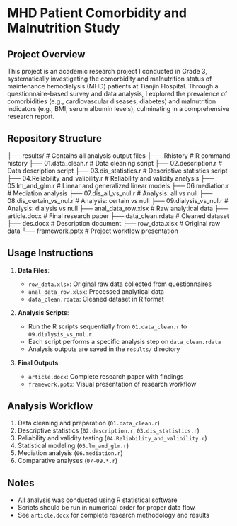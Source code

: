 # MHD Patient Comorbidity and Malnutrition Study

## Project Overview
This project is an academic research project I conducted in Grade 3, systematically investigating the comorbidity and malnutrition status of maintenance hemodialysis (MHD) patients at Tianjin Hospital. Through a questionnaire-based survey and data analysis, I explored the prevalence of comorbidities (e.g., cardiovascular diseases, diabetes) and malnutrition indicators (e.g., BMI, serum albumin levels), culminating in a comprehensive research report.

## Repository Structure
├── results/ # Contains all analysis output files
├── .Rhistory # R command history
├── 01.data_clean.r # Data cleaning script
├── 02.description.r # Data description script
├── 03.dis_statistics.r # Descriptive statistics script
├── 04.Reliability_and_valibility.r # Reliability and validity analysis
├── 05.lm_and_glm.r # Linear and generalized linear models
├── 06.mediation.r # Mediation analysis
├── 07.dis_all_vs_nul.r # Analysis: all vs null
├── 08.dis_certain_vs_nul.r # Analysis: certain vs null
├── 09.dialysis_vs_nul.r # Analysis: dialysis vs null
├── anal_data_row.xlsx # Raw analytical data
├── article.docx # Final research paper
├── data_clean.rdata # Cleaned dataset
├── des.docx # Description document
├── row_data.xlsx # Original raw data
└── framework.pptx # Project workflow presentation

## Usage Instructions

1. **Data Files**:
   - `row_data.xlsx`: Original raw data collected from questionnaires
   - `anal_data_row.xlsx`: Processed analytical data
   - `data_clean.rdata`: Cleaned dataset in R format

2. **Analysis Scripts**:
   - Run the R scripts sequentially from `01.data_clean.r` to `09.dialysis_vs_nul.r`
   - Each script performs a specific analysis step on `data_clean.rdata`
   - Analysis outputs are saved in the `results/` directory

3. **Final Outputs**:
   - `article.docx`: Complete research paper with findings
   - `framework.pptx`: Visual presentation of research workflow

## Analysis Workflow

1. Data cleaning and preparation (`01.data_clean.r`)
2. Descriptive statistics (`02.description.r`, `03.dis_statistics.r`)
3. Reliability and validity testing (`04.Reliability_and_valibility.r`)
4. Statistical modeling (`05.lm_and_glm.r`)
5. Mediation analysis (`06.mediation.r`)
6. Comparative analyses (`07-09.*.r`)

## Notes
- All analysis was conducted using R statistical software
- Scripts should be run in numerical order for proper data flow
- See `article.docx` for complete research methodology and results